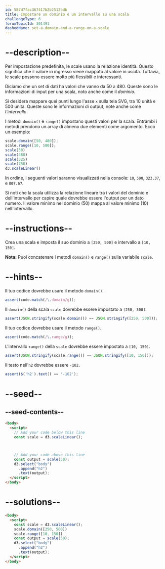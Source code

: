 ```yaml
---
id: 587d7fac367417b2b2512bdb
title: Impostare un dominio e un intervallo su una scala
challengeType: 6
forumTopicId: 301491
dashedName: set-a-domain-and-a-range-on-a-scale
---
```


# --description--

Per impostazione predefinita, le scale usano la relazione identità. Questo significa che il valore in ingresso viene mappato al valore in uscita. Tuttavia, le scale possono essere molto più flessibili e interessanti.

Diciamo che un set di dati ha valori che vanno da 50 a 480. Queste sono le informazioni di input per una scala, noto anche come il <dfn>dominio</dfn>.

Si desidera mappare quei punti lungo l'asse `x` sulla tela SVG, tra 10 unità e 500 unità. Queste sono le informazioni di output, note anche come <dfn>l'intervallo</dfn>.

I metodi `domain()` e `range()` impostano questi valori per la scala. Entrambi i metodi prendono un array di almeno due elementi come argomento. Ecco un esempio:

```js
scale.domain([50, 480]);
scale.range([10, 500]);
scale(50)
scale(480)
scale(325)
scale(750)
d3.scaleLinear()
```

In ordine, i seguenti valori saranno visualizzati nella console: `10`, `500`, `323.37`, e `807.67`.

Si noti che la scala utilizza la relazione lineare tra i valori del dominio e dell'intervallo per capire quale dovrebbe essere l'output per un dato numero. Il valore minimo nel dominio (50) mappa al valore minimo (10) nell'intervallo.

# --instructions--

Crea una scala e imposta il suo dominio a `[250, 500]` e intervallo a `[10, 150]`.

**Nota:** Puoi concatenare i metodi `domain()` e `range()` sulla variabile `scale`.

# --hints--

Il tuo codice dovrebbe usare il metodo `domain()`.

```js
assert(code.match(/\.domain/g));
```

Il `domain()` della scala `scale` dovrebbe essere impostato a `[250, 500]`.

```js
assert(JSON.stringify(scale.domain()) == JSON.stringify([250, 500]));
```

Il tuo codice dovrebbe usare il metodo `range()`.

```js
assert(code.match(/\.range/g));
```

L'intervallo `range()` della `scale` dovrebbe essere impostato a `[10, 150]`.

```js
assert(JSON.stringify(scale.range()) == JSON.stringify([10, 150]));
```

Il testo nell'`h2` dovrebbe essere `-102`.

```js
assert($('h2').text() == '-102');
```

# --seed--

## --seed-contents--

```html
<body>
  <script>
    // Add your code below this line
    const scale = d3.scaleLinear();



    // Add your code above this line
    const output = scale(50);
    d3.select("body")
      .append("h2")
      .text(output);
  </script>
</body>
```

# --solutions--

```html
<body>
  <script>
    const scale = d3.scaleLinear();
    scale.domain([250, 500])
    scale.range([10, 150])
    const output = scale(50);
    d3.select("body")
      .append("h2")
      .text(output);
  </script>
</body>
```
